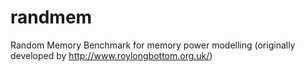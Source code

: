 randmem
=======

Random Memory Benchmark for memory power modelling (originally developed by http://www.roylongbottom.org.uk/)
